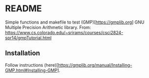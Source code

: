 # README

Simple functions and makefile to test (GMP)[https://gmplib.org] GNU Multiple Precision Arithmetic library. From: https://www.cs.colorado.edu/~srirams/courses/csci2824-spr14/gmpTutorial.html

## Installation

Follow instructions (here)[https://gmplib.org/manual/Installing-GMP.html#Installing-GMP].
